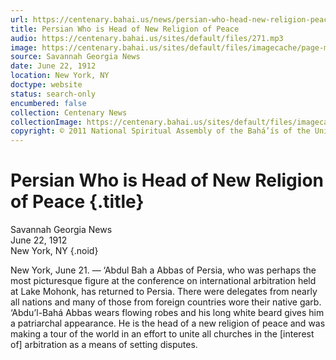 ```yaml
---
url: https://centenary.bahai.us/news/persian-who-head-new-religion-peace
title: Persian Who is Head of New Religion of Peace
audio: https://centenary.bahai.us/sites/default/files/271.mp3
image: https://centenary.bahai.us/sites/default/files/imagecache/page-main-image/images/press_clippings/06-22-1912%20Savannah%20Ga%20News%20Persian%20is%20Head%20of%20New%20Religion%20of%20Peace.png
source: Savannah Georgia News
date: June 22, 1912
location: New York, NY
doctype: website
status: search-only
encumbered: false
collection: Centenary News
collectionImage: https://centenary.bahai.us/sites/default/files/imagecache/theme-image/main_image/abdulbaha-overview-small_0.jpg
copyright: © 2011 National Spiritual Assembly of the Bahá’ís of the United States
---
```



# Persian Who is Head of New Religion of Peace {.title}

Savannah Georgia News  
June 22, 1912  
New York, NY
{.noid}  



New York, June 21. — ‘Abdul Bah a Abbas of Persia, who was perhaps the most picturesque figure at the conference on international arbitration held at Lake Mohonk, has returned to Persia. There were delegates from nearly all nations and many of those from foreign countries wore their native garb. ‘Abdu’l-Bahá Abbas wears flowing robes and his long white beard gives him a patriarchal appearance. He is the head of a new religion of peace and was making a tour of the world in an effort to unite all churches in the \[interest of\] arbitration as a means of setting disputes.